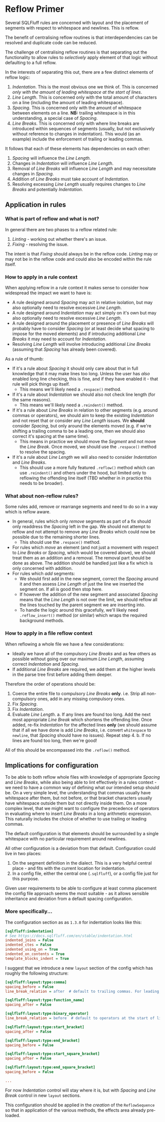 # Reflow Primer

Several SQLFluff rules are concerned with layout and the placement
of segments with respect to whitespace and newlines. This is reflow.

The benefit of centralising reflow routines is that interdependencies
can be resolved and duplicate code can be reduced.

The challenge of centralising reflow routines is that separating out
the functionality to allow rules to _selectively_ apply element of
that logic without defaulting to a full reflow.

In the interests of separating this out, there are a few distinct
elements of reflow logic:
1. _Indentation_. This is the most obvious one we think of. This
   is concerned _only with the amount of leading whitespace at the_
   _start of lines_.
2. _Line Length_. This is concerned only with the total amount of
   characters on a line (including the amount of leading whitespace).
3. _Spacing_. This is concerned only with the amount of whitespace
   between elements on a line. **NB:** trailing whitespace is in
   this understanding, a special case of _Spacing_.
4. _Line Breaks_. This is concerned only with where line breaks are
   introduced within sequences of segments (usually, but not
   exclusively without reference to changes in indentation). This
   would (as an example) include the enforcement of trailing or
   leading commas.

It follows that each of these elements has dependencies on each other:
1. _Spacing_ will influence the _Line Length_.
2. Changes in _Indentation_ will influence _Line Length_.
3. Removal of _Line Breaks_ will influence _Line Length_ and may
   necessitate changes in _Spacing_.
4. Addition of _Line Breaks_ must take account of _Indentation_.
5. Resolving excessing _Line Length_ usually requires changes to
  _Line Breaks_ and potentially _Indentation_.

## Application in rules

### What is part of reflow and what is not?

In general there are two phases to a reflow related rule:
1. _Linting_ - working out whether there's an issue.
2. _Fixing_ - resolving the issue.

The intent is that _Fixing_ should always be in the reflow code.
_Linting_ may or may not be in the reflow code and could also be
encoded within the rule itself.

### How to apply in a rule context

When applying reflow in a rule context it makes sense to consider
how widespread the impact we want to have is:
- A rule designed around _Spacing_ may act in relative isolation,
  but may also optionally need to resolve excessive _Line Length_.
- A rule designed around _Indentation_ may act simply on it's own
  but may also optionally need to resolve excessive _Line Length_.
- A rule designed around the placement or presence of _Line Breaks_
  will probably have to consider _Spacing_ (or at least decide
  what spacing to impose for the moved elements) and if
  introducing additional _Line Breaks_ it may need to account
  for _Indentation_.
- Resolving _Line Length_ will involve introducing additional
  _Line Breaks_ (assuming that _Spacing_ has already been covered).

As a rule of thumb:
- If it's a rule about _Spacing_ it should only care about that
  in full knowledge that it may make lines too long. Unless the
  user has _also_ enabled long line checking, this is fine, and
  if they have enabled it - that rule will pick things up itself.
  - This means we'll likely need a `.respace()` method.
- If it's a rule about _Indentation_ we should also not check
  line length (for the same reasons).
  - This means we'll likely need a `.reindent()` method.
- If it's a rule about _Line Breaks_ in relation to other segments
  (e.g. around commas or operators), we should aim to keep the
  existing _Indentation_ and not reset that or consider any
  _Line Length_ issues. We **should** consider _Spacing_, but
  only around the elements moved (e.g. if we're shifting a trailing
  comma to be a leading one, then we should also correct it's spacing
  at the same time).
  - This means in practice we should move the _Segment_ and not
    move the _Line Break_. Once moved, we should use the `.respace()`
    method to resolve the spacing.
- If it's a rule about _Line Length_ we will also need to consider
  _Indentation_ and _Line Breaks_.
  - This should use a more fully featured `.reflow()` method which
    can use `.reindent()` and others under the hood, but limited
    only to reflowing the offending line itself (TBD whether in
    in practice this needs to be broader).

### What about non-reflow rules?

Some rules add, remove or rearrange segments and need to do so in
a way which is reflow aware.
- In general, rules which only _remove_ segments as part of a fix
  should only readdress the _Spacing_ left in the gap. We should
  not attempt to reflow and not attempt to remove any _Line Breaks_
  which could now be possible due to the remaining shorter lines.
  - This should use the `.respace()` method.
- For rules which _move_ an element (and not just a movement with
  respect to _Line Breaks_ or _Spacing_, which would be covered
  above), we should treat them as an addition and a removal. The
  removal part should be done as above. The addition should be
  handled just like a fix which is only concerned with addition.
- For rules which _add_ segments:
  - We should first add in the new segment, correct the _Spacing_
    around it and then assess _Line Length_ of just the line
    we inserted the segment on. If all is good then stop here.
  - If however the addition of the new segment and associated
    _Spacing_ means that the _Line Length_ is not over the limit,
    we should reflow all the lines touched by the parent segment
    we are inserting into.
  - To handle the logic around this gracefully, we'll likely
    need `.reflow_insert()` method (or similar) which wraps the
    required background methods.

### How to apply in a file reflow context

When reflowing a whole file we have a few considerations:
- Ideally we have all of the compulsory _Line Breaks_ and as few
  others as possible without going over our maximum _Line Length_,
  assuming correct _Indentation_ and _Spacing_.
- If additional _Line Breaks_ are required, we add them at the
  higher levels in the parse tree first before adding them deeper.

Therefore the order of operations should be:
1. Coerce the entire file to compulsory _Line Breaks_ **only**.
   i.e. Strip all non-compulsory ones, add in any missing
   compulsory ones.
2. Fix _Spacing_.
3. Fix _Indentation_.
4. Evaluate _Line Length_.
   a. If any lines are found too long. Add the next most appropriate
      _Line Break_ which shortens the offending line. Once added,
      re-fix _Indentation_ for the affected lines **only** (we should
      assume that if all we have done is add _Line Breaks_, i.e.
      convert `whitespace` to `newline`, that _Spacing_ should have
      no issues). Repeat step 4.
   b. If no lines are found too long, then we're good!

All of this should be encompassed into the `.reflow()` method.

## Implications for configuration

To be able to both reflow whole files with knowledge of appropriate
_Spacing_ and _Line Breaks_, while also being able to lint effectively
in a rules context - we need to have a common way of defining what
our intended setup should be. On a very simple level, the understanding
that commas usually have whitespace after them, but not before, or that
bracket characters usually have whitespace outside them but not directly
inside them. On a more complex level, that we might want to configure
the precedence of operators in evaluating where to insert _Line Breaks_
in a long arithmetic expression. This naturally includes the
choice of whether to use trailing or leading commas.

The default configuration is that elements should be surrounded by a
single whitespace with no particular requirement around newlines.

All other configuration is a deviation from that default. Configuration
could live in two places:
1. On the segment definition in the dialect. This is a very helpful
   central place - and fits with the current location for indentation.
2. In a config file, either the central one (`.sqlfluff`), or a config
   file just for this purpose.

Given user requirements to be able to configure at least comma placement
the config file approach seems the most suitable - as it allows sensible
inheritance and deviation from a default spacing configuration.

### More specifically...

The configuration section as as `1.3.0` for indentation looks like this:

```ini
[sqlfluff:indentation]
# See https://docs.sqlfluff.com/en/stable/indentation.html
indented_joins = False
indented_ctes = False
indented_using_on = True
indented_on_contents = True
template_blocks_indent = True
```

I suggest that we introduce a new `layout` section of the config which has
roughly the following structure:

```ini
[sqlfluff:layout:type:comma]
spacing_before = False
line_break_relation = after  # default to trailing commas. For leading, specify "before"

[sqlfluff:layout:type:function_name]
spacing_after = False

[sqlfluff:layout:type:binary_operator]
line_break_relation = before  # default to operators at the start of lines, and not at the end

[sqlfluff:layout:type:start_bracket]
spacing_after = False

[sqlfluff:layout:type:end_bracket]
spacing_before = False

[sqlfluff:layout:type:start_square_bracket]
spacing_after = False

[sqlfluff:layout:type:end_square_bracket]
spacing_before = False

...
```

For now _Indentation_ control will stay where it is, but with _Spacing_ and
_Line Break_ control in new `layout` sections.

This configuration should be applied in the _creation_ of the `ReflowSequence`
so that in application of the various methods, the effects area already
pre-loaded.
